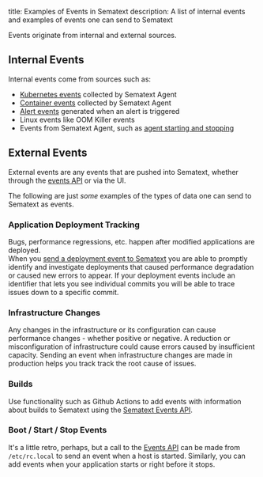 title: Examples of Events in Sematext
description: A list of internal events and examples of events one can send to Sematext

Events originate from internal and external sources.

## Internal Events

Internal events come from sources such as:

* [Kubernetes events](https://sematext.com/docs/integration/kubernetes/#kubernetes-events) collected by Sematext Agent
* [Container events](https://sematext.com/docs/monitoring/containers/#container-events) collected by Sematext Agent
* [Alert events](https://sematext.com/docs/alerts/alert-events/) generated when an alert is triggered
* Linux events like OOM Killer events
* Events from Sematext Agent, such as [agent starting and stopping](https://sematext.com/docs/agents/sematext-agent/starting-stopping/)

## External Events

External events are any events that are pushed into Sematext, whether through the [events API](adding/#adding-events-via-api) or via the UI.

The following are just _some_ examples of the types of data one can send to Sematext as events.

### Application Deployment Tracking

Bugs, performance regressions, etc. happen after modified applications are deployed.  
When you [send a deployment event to Sematext](adding/#adding-events-via-api) you are able to promptly identify and investigate deployments that caused performance degradation
or caused new errors to appear.  If your deployment events include an identifier that lets you see individual commits you will be able to
trace issues down to a specific commit.

### Infrastructure Changes

Any changes in the infrastructure or its configuration can cause performance changes - whether positive or negative.   A reduction or misconfiguration of infrastructure could cause errors caused by insufficient capacity. Sending an event when infrastructure changes are made in production helps you track track the root cause of issues.

### Builds

Use functionality such as Github Actions to add events with information about builds to Sematext using the [Sematext Events API](adding/#adding-events-via-api).

### Boot / Start / Stop Events

It's a little retro, perhaps, but a call to the [Events API](adding/#adding-events-via-api) can be made from `/etc/rc.local` to send an event when a host is started.  Similarly, you can add events when your application starts or right before it stops.
